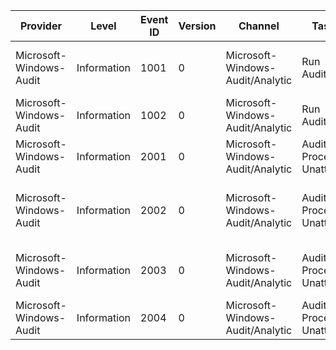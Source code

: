 Provider                 |  Level        |  Event ID  |  Version  |  Channel                           |  Task                    |  Opcode  |  Keyword      |  Message
-------------------------|---------------|------------|-----------|------------------------------------|--------------------------|----------|---------------|-----------------------------------------------------------
Microsoft-Windows-Audit  |  Information  |  1001      |  0        |  Microsoft-Windows-Audit/Analytic  |  Run Audit               |  Start   |  Performance  |  Audit.exe launched with command line '{CommandLine}'.
Microsoft-Windows-Audit  |  Information  |  1002      |  0        |  Microsoft-Windows-Audit/Analytic  |  Run Audit               |  Stop    |  Performance  |  Audit.exe exiting with status {ErrorCode}.
Microsoft-Windows-Audit  |  Information  |  2001      |  0        |  Microsoft-Windows-Audit/Analytic  |  Audit Process Unattend  |  Start   |  Performance  |  Executing unattend settings pass '{Pass}'.
Microsoft-Windows-Audit  |  Information  |  2002      |  0        |  Microsoft-Windows-Audit/Analytic  |  Audit Process Unattend  |  Stop    |  Performance  |  Finished executing unattend pass with status {ErrorCode}.
Microsoft-Windows-Audit  |  Information  |  2003      |  0        |  Microsoft-Windows-Audit/Analytic  |  Audit Process Unattend  |  Stop    |  Performance  |  Failed to execute unattend pass with status {ErrorCode}.
Microsoft-Windows-Audit  |  Information  |  2004      |  0        |  Microsoft-Windows-Audit/Analytic  |  Audit Process Unattend  |          |  Diagnostic   |  Using unattend file '{FilePath}' for pass '{Pass}'.